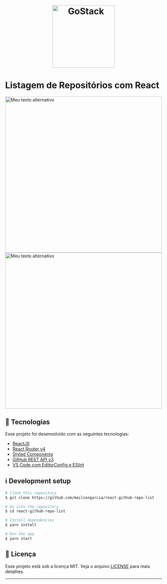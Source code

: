 <h1 align="center">
    <img alt="GoStack" src="https://rocketseat-cdn.s3-sa-east-1.amazonaws.com/bootcamp-header.png" width="200px" />
</h1>


# Listagem de Repositórios com React



<img class="wp-image-thumb img-responsive minha-classe" src="https://i.imgur.com/4iYHDFp.png" width="100%" height="500" alt="Meu texto alternativo" /><img class="wp-image-thumb img-responsive minha-classe" src="https://i.imgur.com/4LMncHa.png" width="100%" height="500" alt="Meu texto alternativo" />

## :rocket: Tecnologias

Esse projeto  foi desenvolvido com as seguintes tecnologias:

-  [ReactJS](https://reactjs.org/)
-  [React Router v4](https://github.com/ReactTraining/react-router)
-  [Styled Components](https://www.styled-components.com/)
-  [GitHub REST API v3](https://developer.github.com/v3/)
- [VS Code com EditorConfig e ESlint]()

## :information_source: Development setup



```bash
# Clone this repository
$ git clone https://github.com/mailsongarcia/react-github-repo-list

# Go into the repository
$ cd react-github-repo-list

# Install dependencies
$ yarn install

# Run the app
$ yarn start
```

## :memo: Licença

Esse projeto está sob a licença MIT. Veja o arquivo [LICENSE](LICENSE.md) para mais detalhes.

---
